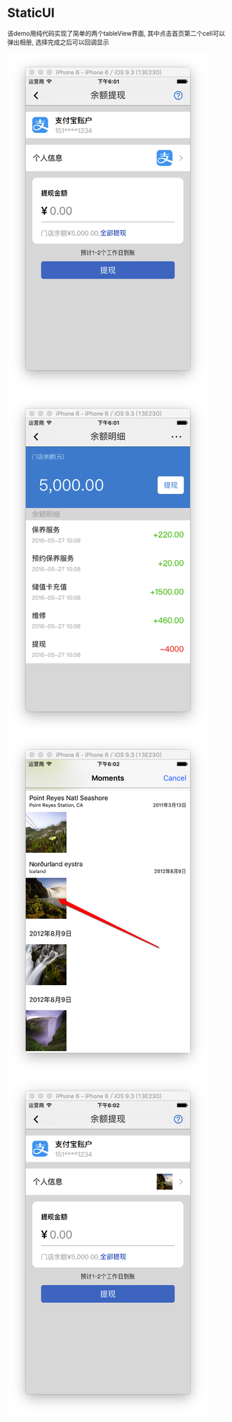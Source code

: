 # StaticUI

该demo用纯代码实现了简单的两个tableView界面, 其中点击首页第二个cell可以弹出相册, 选择完成之后可以回调显示

![image](https://github.com/theSkyOfJune/StaticUI/blob/master/Interface/screenShot/Snip20160708_1.png)
![image](https://github.com/theSkyOfJune/StaticUI/blob/master/Interface/screenShot/Snip20160708_2.png)
![image](https://github.com/theSkyOfJune/StaticUI/blob/master/Interface/screenShot/Snip20160708_4.png)
![image](https://github.com/theSkyOfJune/StaticUI/blob/master/Interface/screenShot/Snip20160708_5.png)
